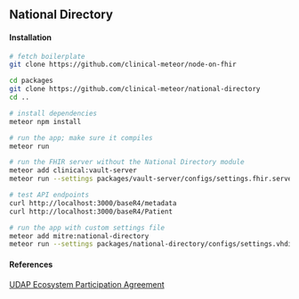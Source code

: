 ## National Directory    


#### Installation  

```bash
# fetch boilerplate
git clone https://github.com/clinical-meteor/node-on-fhir

cd packages
git clone https://github.com/clinical-meteor/national-directory
cd ..

# install dependencies
meteor npm install

# run the app; make sure it compiles
meteor run 

# run the FHIR server without the National Directory module
meteor add clinical:vault-server
meteor run --settings packages/vault-server/configs/settings.fhir.server.json

# test API endpoints
curl http://localhost:3000/baseR4/metadata
curl http://localhost:3000/baseR4/Patient

# run the app with custom settings file
meteor add mitre:national-directory   
meteor run --settings packages/national-directory/configs/settings.vhdir.json
```

#### References  

[UDAP Ecosystem Participation Agreement](https://docs.google.com/document/d/1OHn8reHU10-9RI9UeJlGkgMFoeD0F30rmZWvS-L3gf4/edit)  
